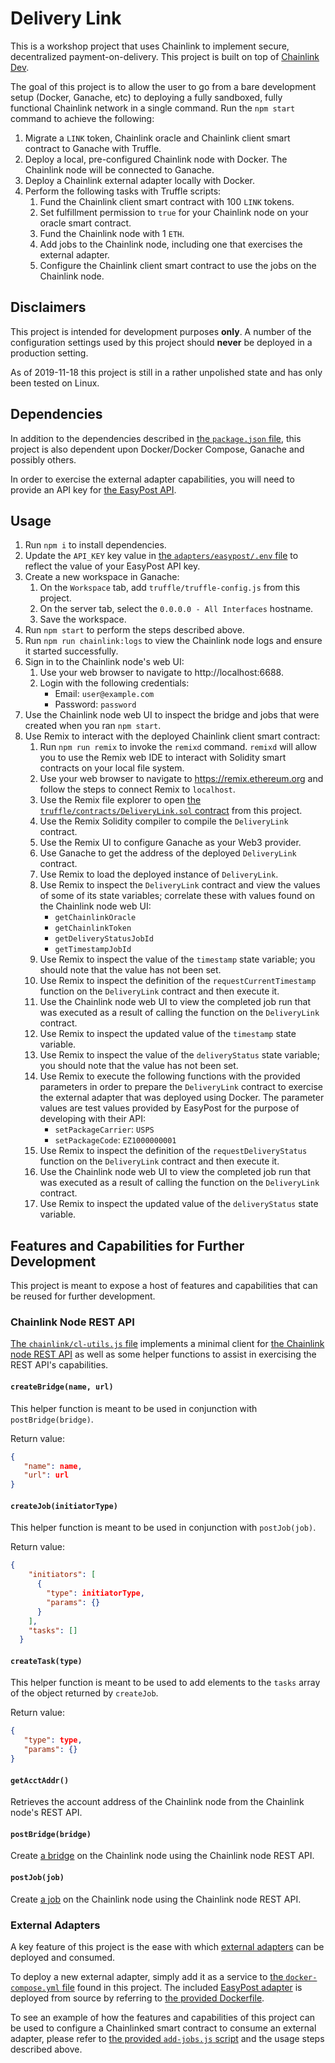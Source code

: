 # Delivery Link

This is a workshop project that uses Chainlink to implement secure, decentralized payment-on-delivery. This project is
built on top of [Chainlink Dev](https://github.com/danforbes/chainlink-dev/tree/1c775a89b77bee0b0f7ea76545ef232554b9a559).

The goal of this project is to allow the user to go from a bare development setup (Docker, Ganache, etc) to deploying a
fully sandboxed, fully functional Chainlink network in a single command. Run the `npm start` command to achieve the
following:

1. Migrate a `LINK` token, Chainlink oracle and Chainlink client smart contract to Ganache with Truffle.
1. Deploy a local, pre-configured Chainlink node with Docker. The Chainlink node will be connected to Ganache.
1. Deploy a Chainlink external adapter locally with Docker.
1. Perform the following tasks with Truffle scripts:
   1. Fund the Chainlink client smart contract with 100 `LINK` tokens.
   1. Set fulfillment permission to `true` for your Chainlink node on your oracle smart contract.
   1. Fund the Chainlink node with 1 `ETH`.
   1. Add jobs to the Chainlink node, including one that exercises the external adapter.
   1. Configure the Chainlink client smart contract to use the jobs on the Chainlink node.

## Disclaimers

This project is intended for development purposes **only**. A number of the configuration settings used by this project
should **never** be deployed in a production setting.

As of 2019-11-18 this project is still in a rather unpolished state and has only been tested on Linux.

## Dependencies

In addition to the dependencies described in [the `package.json` file](package.json), this project is also dependent
upon Docker/Docker Compose, Ganache and possibly others.

In order to exercise the external adapter capabilities, you will need to provide an API key for
[the EasyPost API](https://www.easypost.com/docs/api).

## Usage

1. Run `npm i` to install dependencies.
1. Update the `API_KEY` key value in [the `adapters/easypost/.env` file](/adapters/easypost/.env) to reflect the value
   of your EasyPost API key.
1. Create a new workspace in Ganache:
   1. On the `Workspace` tab, add `truffle/truffle-config.js` from this project.
   1. On the server tab, select the `0.0.0.0 - All Interfaces` hostname.
   1. Save the workspace.
1. Run `npm start` to perform the steps described above.
1. Run `npm run chainlink:logs` to view the Chainlink node logs and ensure it started successfully.
1. Sign in to the Chainlink node's web UI:
   1. Use your web browser to navigate to http://localhost:6688.
   1. Login with the following credentials:
      * Email: `user@example.com`
      * Password: `password`
1. Use the Chainlink node web UI to inspect the bridge and jobs that were created when you ran `npm start`.
1. Use Remix to interact with the deployed Chainlink client smart contract:
   1. Run `npm run remix` to invoke the `remixd` command. `remixd` will allow you to use the Remix web IDE to
      interact with Solidity smart contracts on your local file system.
   1. Use your web browser to navigate to https://remix.ethereum.org and follow the steps to connect Remix to
      `localhost`.
   1. Use the Remix file explorer to open
      [the `truffle/contracts/DeliveryLink.sol` contract](/truffle/contracts/DeliveryLink.sol) from this project.
   1. Use the Remix Solidity compiler to compile the `DeliveryLink` contract.
   1. Use the Remix UI to configure Ganache as your Web3 provider.
   1. Use Ganache to get the address of the deployed `DeliveryLink` contract.
   1. Use Remix to load the deployed instance of `DeliveryLink`.
   1. Use Remix to inspect the `DeliveryLink` contract and view the values of some of its state variables; correlate
      these with values found on the Chainlink node web UI:
      * `getChainlinkOracle`
      * `getChainlinkToken`
      * `getDeliveryStatusJobId`
      * `getTimestampJobId`
   1. Use Remix to inspect the value of the `timestamp` state variable; you should note that the value has not been
      set.
   1. Use Remix to inspect the definition of the `requestCurrentTimestamp` function on the `DeliveryLink` contract and
      then execute it.
   1. Use the Chainlink node web UI to view the completed job run that was executed as a result of calling the
      function on the `DeliveryLink` contract.
   1. Use Remix to inspect the updated value of the `timestamp` state variable.
   1. Use Remix to inspect the value of the `deliveryStatus` state variable; you should note that the value has not
      been set.
   1. Use Remix to execute the following functions with the provided parameters in order to prepare the `DeliveryLink`
      contract to exercise the external adapter that was deployed using Docker. The parameter values are test values
      provided by EasyPost for the purpose of developing with their API:
      * `setPackageCarrier`: `USPS`
      * `setPackageCode`: `EZ1000000001`
   1. Use Remix to inspect the definition of the `requestDeliveryStatus` function on the `DeliveryLink` contract and
      then execute it.
   1. Use the Chainlink node web UI to view the completed job run that was executed as a result of calling the
      function on the `DeliveryLink` contract.
   1. Use Remix to inspect the updated value of the `deliveryStatus` state variable.

## Features and Capabilities for Further Development

This project is meant to expose a host of features and capabilities that can be reused for further development.

### Chainlink Node REST API

[The `chainlink/cl-utils.js` file](/chainlink/cl-utils.js) implements a minimal client for
[the Chainlink node REST API](https://docs.chain.link/reference) as well as some helper functions to assist in
exercising the REST API's capabilities.

#### `createBridge(name, url)`

This helper function is meant to be used in conjunction with `postBridge(bridge)`.

Return value:
```json
{
   "name": name,
   "url": url
}
```

#### `createJob(initiatorType)`

This helper function is meant to be used in conjunction with `postJob(job)`.

Return value:
```json
{
    "initiators": [
      {
        "type": initiatorType,
        "params": {}
      }
    ],
    "tasks": []
  }
```

#### `createTask(type)`

This helper function is meant to be used to add elements to the `tasks` array of the object returned by `createJob`.

Return value:
```json
{
   "type": type,
   "params": {}
}
```

#### `getAcctAddr()`

Retrieves the account address of the Chainlink node from the Chainlink node's REST API.

#### `postBridge(bridge)`

Create [a bridge](https://docs.chain.link/docs/node-operators) on the Chainlink node using the Chainlink node REST API.

#### `postJob(job)`

Create [a job](https://docs.chain.link/docs/job-specifications) on the Chainlink node using the Chainlink node REST
API.

### External Adapters

A key feature of this project is the ease with which
[external adapters](https://docs.chain.link/docs/external-adapters) can be deployed and consumed.

To deploy a new external adapter, simply add it as a service to [the `docker-compose.yml` file](/docker-compose.yml)
found in this project. The included [EasyPost adapter](/adapters/easypost) is deployed from source by referring to
[the provided Dockerfile](/adapters/easypost/Dockerfile).

To see an example of how the features and capabilities of this project can be used to configure a Chainlinked smart
contract to consume an external adapter, please refer to
[the provided `add-jobs.js` script](/truffle/scripts/add-jobs.js) and the usage steps described above.
